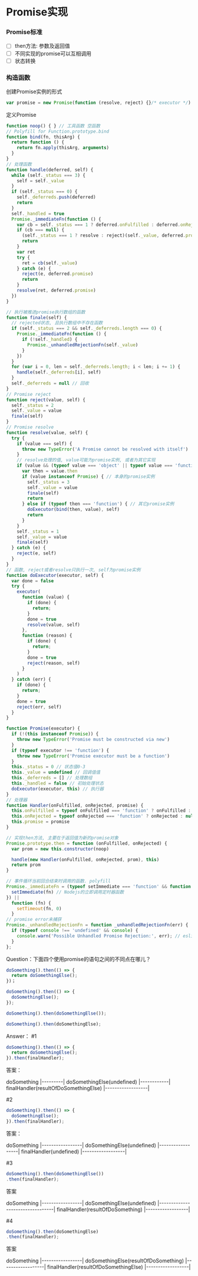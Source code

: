 # Promise实现

### Promise标准

- [ ] then方法: 参数及返回值
- [ ] 不同实现的promise可以互相调用
- [ ] 状态转换

### 构造函数

创建Promise实例的形式
```js
var promise = new Promise(function (resolve, reject) {}/* executor */)
```
定义Promise
```js
function noop() { } // 工具函数 空函数
// Polyfill for Function.prototype.bind
function bind(fn, thisArg) {
  return function () {
    return fn.apply(thisArg, arguments)
  }
}
// 处理函数
function handle(deferred, self) {
  while (self._status === 3) {
    self = self._value
  }
  if (self._status === 0) {
    self._deferreds.push(deferred)
    return
  }
  self._handled = true
  Promise._immediateFn(function () {
    var cb = self._status === 1 ? deferred.onFulfilled : deferred.onRejected
    if (cb === null) {
      (self._status === 1 ? resolve : reject)(self._value, deferred.promise)
      return
    }
    var ret
    try {
      ret = cb(self._value)
    } catch (e) {
      reject(e, deferred.promise)
      return
    }
    resolve(ret, deferred.promise)
  })
}

// 执行被推进promise执行数组的函数
function finale(self) {
  // rejected状态, 且执行数组中不存在函数
  if (self._status === 2 && self._deferreds.length === 0) {
    Promise._immediateFn(function () {
      if (!self._handled) {
        Promise._unhandledRejectionFn(self._value)
      }
    })
  }
  for (var i = 0, len = self._deferreds.length; i < len; i += 1) {
    handle(self._deferreds[i], self)
  }
  self._deferreds = null // 回收
}
// Promise reject
function reject(value, self) {
  self._status = 2
  self._value = value
  finale(self)
}
// Promise resolve
function resolve(value, self) {
  try {
    if (value === self) {
      throw new TypeError('A Promise cannot be resolved with itself')
    }
    // resolve处理的值, value可能为promise实例, 或者为其它实现
    if (value && (typeof value === 'object' || typeof value === 'function')) {
      var then = value.then
      if (value instanceof Promise) { // 本身的promise实例
        self._status = 3
        self._value = value
        finale(self)
        return
      } else if (typeof then === 'function') { // 其它promise实例
        doExecutor(bind(then, value), self)
        return
      }
    }
    self._status = 1
    self._value = value
    finale(self)
  } catch (e) {
    reject(e, self)
  }
}
// 函数, reject或者resolve只执行一次, self为promise实例
function doExecutor(executor, self) {
  var done = false
  try {
    executor(
      function (value) {
        if (done) {
          return;
        }
        done = true
        resolve(value, self)
      },
      function (reason) {
        if (done) {
          return;
        }
        done = true
        reject(reason, self)
      }
    )
  } catch (err) {
    if (done) {
      return;
    }
    done = true
    reject(err, self)
  }
}

function Promise(executor) {
  if (!(this instanceof Promise)) {
    throw new TypeError('Promise must be constructed via new')
  }
  if (typeof executor !== 'function') {
    throw new TypeError('Promise executor must be a function')
  }
  this._status = 0 // 状态值0-3
  this._value = undefined // 回调值值
  this._deferreds = [] // 处理数组
  this._handled = false // 初始处理状态
  doExecutor(executor, this) // 执行器
}
// 处理器
function Handler(onFulfilled, onRejected, promise) {
  this.onFulfilled = typeof onFulfilled === 'function' ? onFulfilled : null
  this.onRejected = typeof onRejected === 'function' ? onRejected : null
  this.promise = promise
}

// 实现then方法, 主要在于返回值为新的promise对象
Promise.prototype.then = function (onFulfilled, onRejected) {
  var prom = new this.constructor(noop)

  handle(new Handler(onFulfilled, onRejected, prom), this)
  return prom
}

// 事件循环当前回合结束时调用的函数. polyfill
Promise._immediateFn = (typeof setImmediate === 'function' && function (fn) {
  setImmediate(fn) // Nodejs的立即调用定时器函数
}) ||
  function (fn) {
    setTimeout(fn, 0)
  }
// promise error未捕获
Promise._unhandledRejectionFn = function _unhandledRejectionFn(err) {
  if (typeof console !== 'undefined' && console) {
    console.warn('Possible Unhandled Promise Rejection:', err); // eslint-disable-line no-console
  }
};
```



Question：下面四个使用promise的语句之间的不同点在哪儿？

```js
doSomething().then(() => {
  return doSomethingElse();
})；

doSomething().then(() => {
  doSomethingElse();
});

doSomething().then(doSomethingElse());

doSomething().then(doSomethingElse);
```
Answer：
#1
```js
doSomething().then(() => {
  return doSomethingElse();
}).then(finalHandler);
```
答案：

doSomething
|---------|
doSomethingElse(undefined)
|------------|
finalHandler(resultOfDoSomethingElse)
|------------------|

#2
```js
doSomething().then(() => {
  doSomethingElse();
}).then(finalHandler);
```
答案：

doSomething
|-----------------|
doSomethingElse(undefined)
|------------------|
finalHandler(undefined)
|------------------|

#3
```js
doSomething().then(doSomethingElse())
.then(finalHandler);
```
答案

doSomething
|-----------------|
doSomethingElse(undefined)
|---------------------------------|
finalHandler(resultOfDoSomething)
|------------------|

#4
```js
doSomething().then(doSomethingElse)
.then(finalHandler);
```
答案

doSomething
|-----------------|
doSomethingElse(resultOfDoSomething)
|------------------|
finalHandler(resultOfDoSomethingElse)
|------------------|
